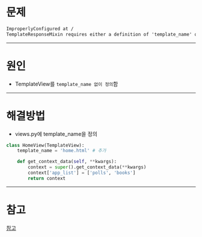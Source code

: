 # 문제

```html
ImproperlyConfigured at /
TemplateResponseMixin requires either a definition of 'template_name' or an implementation of 'get_template_names()'
```



---



# 원인

- TemplateView를 `template_name 없이 정의`함



---



# 해결방법

- views.py에 template_name을 정의

```python
class HomeView(TemplateView):
    template_name = 'home.html' # 추가

    def get_context_data(self, **kwargs):
        context = super().get_context_data(**kwargs)
        context['app_list'] = ['polls', 'books']
        return context
```





---



# 참고

[참고](https://github.com/Tivix/django-rest-auth/issues/20)